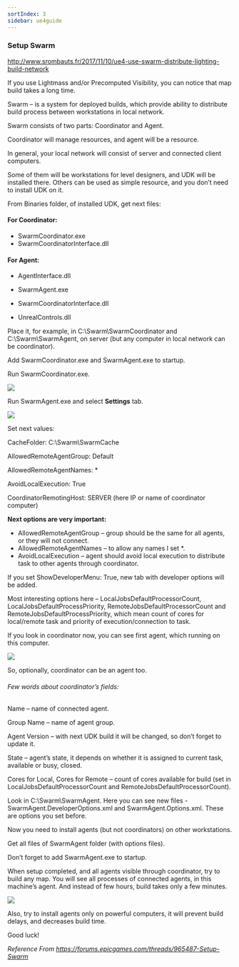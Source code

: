 ```yaml
---
sortIndex: 3
sidebar: ue4guide
---
```


### Setup Swarm

<http://www.srombauts.fr/2017/11/10/ue4-use-swarm-distribute-lighting-build-network>

If you use Lightmass and/or Precomputed Visibility, you can notice that map build takes a long time.

Swarm – is a system for deployed builds, which provide ability to distribute build process between workstations in local network.

Swarm consists of two parts: Coordinator and Agent.

Coordinator will manage resources, and agent will be a resource.

In general, your local network will consist of server and connected client computers.

Some of them will be workstations for level designers, and UDK will be installed there. Others can be used as simple resource, and you don’t need to install UDK on it.

From Binaries folder, of installed UDK, get next files:

#### For Coordinator:

- SwarmCoordinator.exe
- SwarmCoordinatorInterface.dll

#### For Agent:

- AgentInterface.dll

- SwarmAgent.exe

- SwarmCoordinatorInterface.dll

- UnrealControls.dll

Place it, for example, in C:\\Swarm\\SwarmCoordinator and C:\\Swarm\\SwarmAgent, on server (but any computer in local network can be coordinator).

Add SwarmCoordinator.exe and SwarmAgent.exe to startup.

Run SwarmCoordinator.exe.

![](../assets/RunSwarmCoordinator55420277.png)

Run SwarmAgent.exe and select **Settings** tab.

![](../assets/RunSwarmAgent82527089.png)

Set next values:

CacheFolder: C:\\Swarm\\SwarmCache

AllowedRemoteAgentGroup: Default

AllowedRemoteAgentNames: \*

AvoidLocalExecution: True

CoordinatorRemotingHost: SERVER (here IP or name of coordinator computer)

**Next options are very important:**

- AllowedRemoteAgentGroup – group should be the same for all agents, or they will not connect.
- AllowedRemoteAgentNames – to allow any names I set \*.
- AvoidLocalExecution – agent should avoid local execution to distribute task to other agents through coordinator.

If you set ShowDeveloperMenu: True, new tab with developer options will be added.

Most interesting options here – LocalJobsDefaultProcessorCount, LocalJobsDefaultProcessPriority, RemoteJobsDefaultProcessorCount and RemoteJobsDefaultProcessPriority, which mean count of cores for local/remote task and priority of execution/connection to task.

If you look in coordinator now, you can see first agent, which running on this computer.

![](../assets/SwarmCoordinator52162751.png)

So, optionally, coordinator can be an agent too.

###### Few words about coordinator’s fields:

Name – name of connected agent.

Group Name – name of agent group.

Agent Version – with next UDK build it will be changed, so don’t forget to update it.

State – agent’s state, it depends on whether it is assigned to current task, available or busy, closed.

Cores for Local, Cores for Remote – count of cores available for build (set in LocalJobsDefaultProcessorCount and RemoteJobsDefaultProcessorCount).

Look in C:\\Swarm\\SwarmAgent. Here you can see new files - SwarmAgent.DeveloperOptions.xml and SwarmAgent.Options.xml. These are options you set before.

Now you need to install agents (but not coordinators) on other workstations.

Get all files of SwarmAgent folder (with options files).

Don’t forget to add SwarmAgent.exe to startup.

When setup completed, and all agents visible through coordinator, try to build any map. You will see all processes of connected agents, in this machine’s agent. And instead of few hours, build takes only a few minutes.

![](../assets/SwarmAgentInAction2.png)

Also, try to install agents only on powerful computers, it will prevent build delays, and decreases build time.

Good luck!

*Reference From <https://forums.epicgames.com/threads/965487-Setup-Swarm>*
